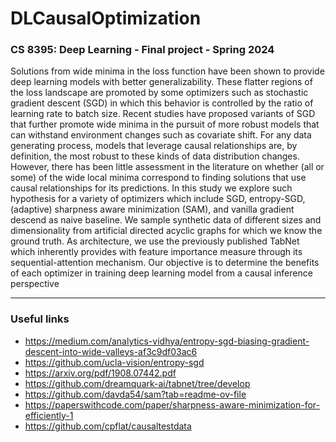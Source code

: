 # DLCausalOptimization
### CS 8395: Deep Learning - Final project - Spring 2024

Solutions from wide minima in the loss function have been shown to provide
deep learning models with better generalizability. These flatter regions of the loss
landscape are promoted by some optimizers such as stochastic gradient descent
(SGD) in which this behavior is controlled by the ratio of learning rate to batch size.
Recent studies have proposed variants of SGD that further promote wide minima
in the pursuit of more robust models that can withstand environment changes such
as covariate shift. For any data generating process, models that leverage causal
relationships are, by definition, the most robust to these kinds of data distribution
changes. However, there has been little assessment in the literature on whether (all
or some) of the wide local minima correspond to finding solutions that use causal
relationships for its predictions. In this study we explore such hypothesis for a
variety of optimizers which include SGD, entropy-SGD, (adaptive) sharpness aware
minimization (SAM), and vanilla gradient descend as naive baseline. We sample
synthetic data of different sizes and dimensionality from artificial directed acyclic
graphs for which we know the ground truth. As architecture, we use the previously
published TabNet which inherently provides with feature importance measure
through its sequential-attention mechanism. Our objective is to determine the
benefits of each optimizer in training deep learning model from a causal inference
perspective

---------

### Useful links
* https://medium.com/analytics-vidhya/entropy-sgd-biasing-gradient-descent-into-wide-valleys-af3c9df03ac6
* https://github.com/ucla-vision/entropy-sgd
* https://arxiv.org/pdf/1908.07442.pdf
* https://github.com/dreamquark-ai/tabnet/tree/develop
* https://github.com/davda54/sam?tab=readme-ov-file
* https://paperswithcode.com/paper/sharpness-aware-minimization-for-efficiently-1
* https://github.com/cpflat/causaltestdata
